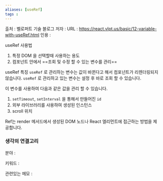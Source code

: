 ```yaml
---
aliases: [useRef]
tags : 
---
```


출처 : 벨로퍼트 기술 블로그
저자 :
URL : https://react.vlpt.us/basic/12-variable-with-useRef.html
인용 : 

useRef 사용법
1. 특정 DOM 을 선택할때 사용하는 용도 
2. 컴포넌트 안에서 ==조회 및 수정 할 수 있는 변수를 관리==

useRef 특징 
`useRef` 로 관리하는 변수는 값이 바뀐다고 해서 컴포넌트가 리렌더링되지 않습니다.
`useRef` 로 관리하고 있는 변수는 설정 후 바로 조회 할 수 있습니다.


이 변수를 사용하여 다음과 같은 값을 관리 할 수 있습니다.
1. `setTimeout`, `setInterval` 을 통해서 만들어진 `id`
2. 외부 라이브러리를 사용하여 생성된 인스턴스
3. scroll 위치


Ref는 render 메서드에서 생성된 DOM 노드나 React 엘리먼트에 접근하는 방법을 제공합니다.




### 생각의 연결고리
분야 :

키워드 :

관련있는 메모 : 
